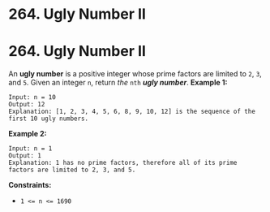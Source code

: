 # 264. Ugly Number II

# 264. Ugly Number II
An **ugly number** is a positive integer whose prime factors are limited to `2`, `3`, and `5`.
Given an integer `n`, return *the* `nth` ***ugly number***.
**Example 1:**
```
Input: n = 10
Output: 12
Explanation: [1, 2, 3, 4, 5, 6, 8, 9, 10, 12] is the sequence of the first 10 ugly numbers.
```
**Example 2:**
```
Input: n = 1
Output: 1
Explanation: 1 has no prime factors, therefore all of its prime factors are limited to 2, 3, and 5.
```
**Constraints:**
- `1 <= n <= 1690`